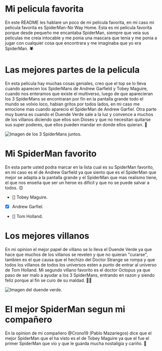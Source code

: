 # Mi pelicula favorita
En este README les hablare un poco de mi pelicula favorita, en mi caso mi pelicula favorita es SpiderMan-No Way Home.
Esta es mi pelicula favorita porque desde pequeño me encantaba SpiderMan, siempre que veia sus peliculas me creia intocable y me ponia una mascara que tenia y me ponia a jugar con cualquier cosa que encontrara y me imaginaba que yo era SpiderMan. :spider:

# Las mejores partes de la pelicula
En esta pelicula hay muchas cosas geniales, creo que el top se lo lleva cuando aparecen los SpiderMans de Andrew Garfield y Tobey Maguire, cuando nos enteramos que existe el multiverso, luego de que aparecieran los 3 SpiderMans se encontraran por fin en la pantalla grande todo el mundo se volvio loco, habian gritos por todos lados, en mi caso me emocione mas cuando aparecio el SpiderMan de Andrew Garfiel. Otra parte muy buena es cuando el Duende Verde sale a la luz y convence a muchos de los villanos diciendo que ellos son Dioses y que no necesitan quitarse sus super poderes, que ellos pueden mandar en donde ellos quieran. :milky_way:

![Imagen de los 3 SpiderMans juntos.](assets/imagenes/SpiderMans.jpg)

#  Mi SpiderMan favorito
En esta parte usted podra marcar en la lista cual es su SpiderMan favorito, en mi caso es el de Andrew Garfield ya que siento que es el SpiderMan que mejor se adapta a la pantalla grande y el SpiderMan que mas realismo tiene, el que nos enseña que ser un heroe es dificil y que no se puede salvar a todos. :blush:

- [] Tobey Maguire.
- [x] Andrew Garfiel.
- [] Tom Holland.

# Los mejores villanos
En mi opinion el mejor papel de villano se lo lleva el Duende Verde ya que hace que muchos de los villanos se revelen y que no quieran "curarse", tambien es el que causa que el hechizo del Doctor Strange se rompa y que todos los villanos de todos los universos esten a punto de entrar al universo de Tom Holland. Mi segundo villano favorito es el doctor Octopus ya que paso de ser malo a ayudar a los 3 SpiderMans, entrando en razon y siendo feliz porque al fin se curo de su maldad. :supervillain_man:

![Imagen del duende verde.](assets/imagenes/DuendeVerde.jpg)

# El mejor SpiderMan segun mi compañero
En la opinion de mi compañero @Crono19 (Pablo Mazariegos) dice que el mejor SpiderMan que el ha visto es el de Tobey Maguire ya que el fue el primer SpiderMan que vio y que le guarda mucha nostaligia y cariño. :japanese_goblin:
